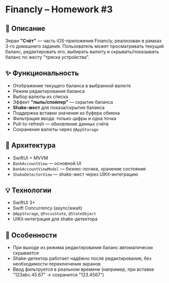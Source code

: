 # Financly – Homework #3

## 📱 Описание

Экран **"Счёт"** — часть iOS-приложения Financly, реализован в рамках 3-го домашнего задания. Пользователь может просматривать текущий баланс, редактировать его, выбирать валюту и скрывать/показывать баланс по жесту "тряска устройства".

## ✨ Функциональность

- Отображение текущего баланса в выбранной валюте
- Режим редактирования баланса
- Выбор валюты из списка
- Эффект **"пыль/спойлер"** — скрытие баланса
- **Shake-жест** для показа/скрытия баланса
- Поддержка вставки значения из буфера обмена
- Фильтрация ввода: только цифры и одна точка
- Pull-to-refresh — обновление данных счёта
- Сохранение валюты через `@AppStorage`

## 🧱 Архитектура

- SwiftUI + MVVM
- `BankAccountView` — основной UI
- `BankAccountViewModel` — бизнес-логика, хранение состояния
- `ShakeDetectorView` — shake-жест через UIKit-интеграцию

## 💡 Технологии

- SwiftUI 3+
- Swift Concurrency (async/await)
- `@AppStorage`, `@FocusState`, `@StateObject`
- UIKit-интеграция для shake-детектора

## 🧪 Особенности

- При выходе из режима редактирования баланс автоматически скрывается
- Shake-детектор работает надёжно после редактирования, без необходимости переключения экранов
- Ввод фильтруется в реальном времени (например, при вставке "123abc.45.67" → сохранится "123.4567")
